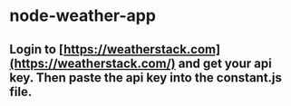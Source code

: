 # node-weather-app

## Login to [https://weatherstack.com](https://weatherstack.com/) and get your api key. Then paste the api key into the constant.js file.